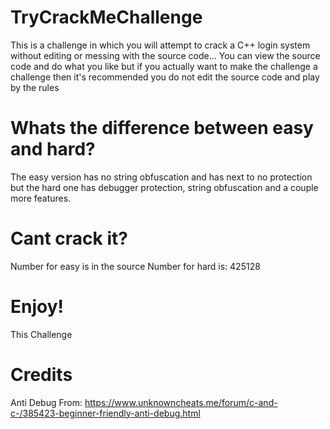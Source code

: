# TryCrackMeChallenge
This is a challenge in which you will attempt to crack a C++ login system without editing or messing with the source code... You can view the source code and do what you like
but if you actually want to make the challenge a challenge then it's recommended you do not edit the source code and play by the rules

# Whats the difference between easy and hard?
The easy version has no string obfuscation and has next to no protection but the hard one has debugger protection, string obfuscation and a couple more features.

# Cant crack it?
Number for easy is in the source
Number for hard is: 425128

# Enjoy!
This Challenge

# Credits
Anti Debug From: https://www.unknowncheats.me/forum/c-and-c-/385423-beginner-friendly-anti-debug.html
